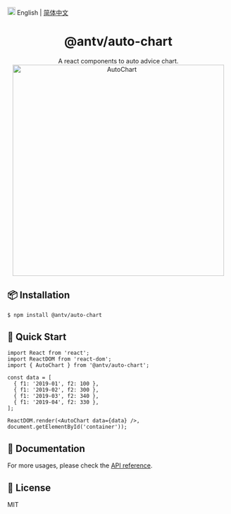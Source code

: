 <img src="https://gw.alipayobjects.com/zos/antfincdn/R8sN%24GNdh6/language.svg" width="18"> English | [简体中文](./README.zh-CN.md)


<h1 align="center">
<b>@antv/auto-chart</b>
</h1>

<div align="center">
A react components to auto advice chart.
</div>

<div align="center">
<img src='https://gw.alipayobjects.com/mdn/rms_fabca5/afts/img/A*gM2JRbkGETIAAAAAAAAAAAAAARQnAQ' width="480" alt='AutoChart' />
</div>

## 📦 Installation

```bash
$ npm install @antv/auto-chart
```

## 🔨 Quick Start

```tsx
import React from 'react';
import ReactDOM from 'react-dom';
import { AutoChart } from '@antv/auto-chart';

const data = [
  { f1: '2019-01', f2: 100 },
  { f1: '2019-02', f2: 300 },
  { f1: '2019-03', f2: 340 },
  { f1: '2019-04', f2: 330 },
];

ReactDOM.render(<AutoChart data={data} />, document.getElementById('container'));
```

## 📖 Documentation

For more usages, please check the [API reference](https://ava.antv.vision/en/docs/api/autoChart).

</div>

## 📄 License

MIT
